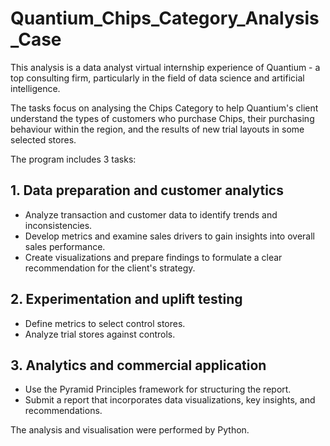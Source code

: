 # Quantium_Chips_Category_Analysis_Case
This analysis is a data analyst virtual internship experience of Quantium - a top consulting firm, particularly in the field of data science and artificial intelligence.

The tasks focus on analysing the Chips Category to help Quantium's client understand the types of customers who purchase Chips, their purchasing behaviour within the region, and the results of new trial layouts in some selected stores.

The program includes 3 tasks:

## 1. Data preparation and customer analytics
- Analyze transaction and customer data to identify trends and inconsistencies. 
- Develop metrics and examine sales drivers to gain insights into overall sales performance. 
- Create visualizations and prepare findings to formulate a clear recommendation for the client's strategy.

## 2. Experimentation and uplift testing
- Define metrics to select control stores.
- Analyze trial stores against controls.

## 3. Analytics and commercial application
- Use the Pyramid Principles framework for structuring the report.
- Submit a report that incorporates data visualizations, key insights, and recommendations.

The analysis and visualisation were performed by Python.
